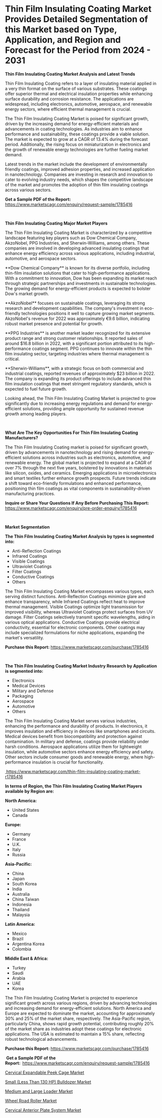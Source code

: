<p><h1>Thin Film Insulating Coating Market Provides Detailed Segmentation of this Market based on Type, Application, and Region and Forecast for the Period from 2024 - 2031</h1></p><p><strong>Thin Film Insulating Coating Market Analysis and Latest Trends</strong></p>
<p><p>Thin Film Insulating Coating refers to a layer of insulating material applied in a very thin format on the surface of various substrates. These coatings offer superior thermal and electrical insulation properties while enhancing surface durability and corrosion resistance. The applications are widespread, including electronics, automotive, aerospace, and renewable energy sectors, where efficient thermal management is crucial.</p><p>The Thin Film Insulating Coating Market is poised for significant growth, driven by the increasing demand for energy-efficient materials and advancements in coating technologies. As industries aim to enhance performance and sustainability, these coatings provide a viable solution. The market is expected to grow at a CAGR of 13.4% during the forecast period. Additionally, the rising focus on miniaturization in electronics and the growth of renewable energy technologies are further fueling market demand.</p><p>Latest trends in the market include the development of environmentally friendly coatings, improved adhesion properties, and increased application in nanotechnology. Companies are investing in research and innovation to cater to evolving industry needs, which shapes the competitive landscape of the market and promotes the adoption of thin film insulating coatings across various sectors.</p></p>
<p><strong>Get a Sample PDF of the Report:&nbsp;</strong> <a href="https://www.marketscagr.com/enquiry/request-sample/1785416?utm_campaign=1268&utm_medium=2&utm_source=Github&utm_content=ia&utm_term=13102024&utm_id=thin-film-insulating-coating">https://www.marketscagr.com/enquiry/request-sample/1785416</a></p>
<p>&nbsp;</p>
<p><strong>Thin Film Insulating Coating Major Market Players</strong></p>
<p><p>The Thin Film Insulating Coating Market is characterized by a competitive landscape featuring key players such as Dow Chemical Company, AkzoNobel, PPG Industries, and Sherwin-Williams, among others. These companies are involved in developing advanced insulating coatings that enhance energy efficiency across various applications, including industrial, automotive, and aerospace sectors.</p><p>**Dow Chemical Company** is known for its diverse portfolio, including thin-film insulation solutions that cater to high-performance applications. With a commitment to innovation, Dow has been expanding its market reach through strategic partnerships and investments in sustainable technologies. The growing demand for energy-efficient products is expected to bolster Dow's market growth.</p><p>**AkzoNobel** focuses on sustainable coatings, leveraging its strong research and development capabilities. The company's investment in eco-friendly technologies positions it well to capture growing market segments. AkzoNobel's revenue for 2022 was approximately €9.6 billion, indicating robust market presence and potential for growth.</p><p>**PPG Industries** is another market leader recognized for its extensive product range and strong customer relationships. It reported sales of around $16.8 billion in 2022, with a significant portion attributed to its high-performance coatings segment. PPG continues to innovate within the thin film insulating sector, targeting industries where thermal management is critical.</p><p>**Sherwin-Williams**, with a strategic focus on both commercial and industrial coatings, reported revenues of approximately $23 billion in 2022. The company is expanding its product offerings to include advanced thin film insulation coatings that meet stringent regulatory standards, which is expected to fuel future growth.</p><p>Looking ahead, the Thin Film Insulating Coating Market is projected to grow significantly due to increasing energy regulations and demand for energy-efficient solutions, providing ample opportunity for sustained revenue growth among leading players.</p></p>
<p>&nbsp;</p>
<p><strong>What Are The Key Opportunities For Thin Film Insulating Coating Manufacturers?</strong></p>
<p><p>The Thin Film Insulating Coating market is poised for significant growth, driven by advancements in nanotechnology and rising demand for energy-efficient solutions across industries such as electronics, automotive, and renewable energy. The global market is projected to expand at a CAGR of over 7% through the next five years, bolstered by innovations in materials like silicon, oxides, and ceramics. Emerging applications in microelectronics and smart textiles further enhance growth prospects. Future trends indicate a shift toward eco-friendly formulations and enhanced performance, positioning thin film coatings as vital components in sustainability-driven manufacturing practices.</p></p>
<p><strong>Inquire or Share Your Questions If Any Before Purchasing This Report:</strong> <a href="https://www.marketscagr.com/enquiry/pre-order-enquiry/1785416?utm_campaign=1268&utm_medium=2&utm_source=Github&utm_content=ia&utm_term=13102024&utm_id=thin-film-insulating-coating">https://www.marketscagr.com/enquiry/pre-order-enquiry/1785416</a></p>
<p>&nbsp;</p>
<p><strong>Market Segmentation</strong></p>
<p><strong>The Thin Film Insulating Coating Market Analysis by types is segmented into:</strong></p>
<p><ul><li>Anti-Reflection Coatings</li><li>Infrared Coatings</li><li>Visible Coatings</li><li>Ultraviolet Coatings</li><li>Filter Coatings</li><li>Conductive Coatings</li><li>Others</li></ul></p>
<p><p>The Thin Film Insulating Coating Market encompasses various types, each serving distinct functions. Anti-Reflection Coatings minimize glare and enhance transparency, while Infrared Coatings reflect heat to improve thermal management. Visible Coatings optimize light transmission for improved visibility, whereas Ultraviolet Coatings protect surfaces from UV damage. Filter Coatings selectively transmit specific wavelengths, aiding in various optical applications. Conductive Coatings provide electrical conductivity, essential for electronic components. Other coatings may include specialized formulations for niche applications, expanding the market's versatility.</p></p>
<p><strong>Purchase this Report:&nbsp;</strong><a href="https://www.marketscagr.com/purchase/1785416?utm_campaign=1268&utm_medium=2&utm_source=Github&utm_content=ia&utm_term=13102024&utm_id=thin-film-insulating-coating">https://www.marketscagr.com/purchase/1785416</a></p>
<p>&nbsp;</p>
<p><strong>The Thin Film Insulating Coating Market Industry Research by Application is segmented into:</strong></p>
<p><ul><li>Electronics</li><li>Medical Devices</li><li>Military and Defense</li><li>Packaging</li><li>Aerospace</li><li>Automotive</li><li>Others</li></ul></p>
<p><p>The Thin Film Insulating Coating Market serves various industries, enhancing the performance and durability of products. In electronics, it improves insulation and efficiency in devices like smartphones and circuits. Medical devices benefit from biocompatibility and protection against contamination. In military and defense, coatings provide reliability under harsh conditions. Aerospace applications utilize them for lightweight insulation, while automotive sectors enhance energy efficiency and safety. Other sectors include consumer goods and renewable energy, where high-performance insulation is crucial for functionality.</p></p>
<p><a href="https://www.marketscagr.com/thin-film-insulating-coating-market-r1785416?utm_campaign=1268&utm_medium=2&utm_source=Github&utm_content=ia&utm_term=13102024&utm_id=thin-film-insulating-coating">&nbsp;https://www.marketscagr.com/thin-film-insulating-coating-market-r1785416</a></p>
<p><strong>In terms of Region, the Thin Film Insulating Coating Market Players available by Region are:</strong></p>
<p>
    <p> <strong> North America: </strong>
        <ul>
            <li>United States</li>
            <li>Canada</li>
        </ul>
        </p> 
    <p> <strong> Europe: </strong>
        <ul>
            <li>Germany</li>
            <li>France</li>
            <li>U.K.</li>
            <li>Italy</li>
            <li>Russia</li>
        </ul>
        </p> 
    <p> <strong> Asia-Pacific: </strong>
        <ul>
            <li>China</li>
            <li>Japan</li>
            <li>South Korea</li>
            <li>India</li>
            <li>Australia</li>
            <li>China Taiwan</li>
            <li>Indonesia</li>
            <li>Thailand</li>
            <li>Malaysia</li>
        </ul>
        </p> 
    <p> <strong> Latin America: </strong>
        <ul>
            <li>Mexico</li>
            <li>Brazil</li>
            <li>Argentina Korea</li>
            <li>Colombia</li>
        </ul>
        </p> 
    <p> <strong> Middle East & Africa: </strong>
        <ul>
            <li>Turkey</li>
            <li>Saudi</li>
            <li>Arabia</li>
            <li>UAE</li>
            <li>Korea</li>
        </ul>
    </p>
    </p>
<p><p>The Thin Film Insulating Coating Market is projected to experience significant growth across various regions, driven by advancing technologies and increasing demand for energy-efficient solutions. North America and Europe are expected to dominate the market, accounting for approximately 30% and 25% of the market share, respectively. The Asia-Pacific region, particularly China, shows rapid growth potential, contributing roughly 20% of the market share as industries adopt these coatings for electronic applications. The USA is estimated to maintain a 15% share, reflecting robust technological advancements.</p></p>
<p><strong>Purchase this Report: </strong><a href="https://www.marketscagr.com/purchase/1785416?utm_campaign=1268&utm_medium=2&utm_source=Github&utm_content=ia&utm_term=13102024&utm_id=thin-film-insulating-coating">https://www.marketscagr.com/purchase/1785416</a></p>
<p>&nbsp;<strong>Get a Sample PDF of the Report:&nbsp;&nbsp;</strong><a href="https://www.marketscagr.com/enquiry/request-sample/1785416?utm_campaign=1268&utm_medium=2&utm_source=Github&utm_content=ia&utm_term=13102024&utm_id=thin-film-insulating-coating">https://www.marketscagr.com/enquiry/request-sample/1785416</a></p>
<p><strong></strong></p>
<p><p><a href="https://www.linkedin.com/pulse/cervical-expandable-peek-cage-market-analysis-report-global-ppl8e?utm_campaign=1268&utm_medium=2&utm_source=Github&utm_content=ia&utm_term=13102024&utm_id=thin-film-insulating-coating">Cervical Expandable Peek Cage Market</a></p><p><a href="https://www.linkedin.com/pulse/deep-dive-small-less-than-130-hp-bulldozer-market-itstrends-segmentation-w477f?utm_campaign=1268&utm_medium=2&utm_source=Github&utm_content=ia&utm_term=13102024&utm_id=thin-film-insulating-coating">Small (Less Than 130 HP) Bulldozer Market</a></p><p><a href="https://www.linkedin.com/pulse/medium-large-loader-market-penetration-strategies-untapped-markets-yfrnc?utm_campaign=1268&utm_medium=2&utm_source=Github&utm_content=ia&utm_term=13102024&utm_id=thin-film-insulating-coating">Medium and Large Loader Market</a></p><p><a href="https://www.linkedin.com/pulse/global-wheel-road-roller-market-trends-analysis-future-growth-j5ohc?utm_campaign=1268&utm_medium=2&utm_source=Github&utm_content=ia&utm_term=13102024&utm_id=thin-film-insulating-coating">Wheel Road Roller Market</a></p><p><a href="https://www.linkedin.com/pulse/cervical-anterior-plate-system-spectrum-usage-patterns-zt5ie?utm_campaign=1268&utm_medium=2&utm_source=Github&utm_content=ia&utm_term=13102024&utm_id=thin-film-insulating-coating">Cervical Anterior Plate System Market</a></p></p>